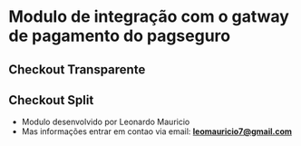 # Modulo de integração com o gatway de pagamento do pagseguro
## Checkout Transparente
## Checkout Split
* Modulo desenvolvido por Leonardo Mauricio
* Mas informações entrar em contao via email: **leomauricio7@gmail.com**